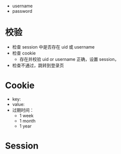 #
- username
- password


# 校验
- 检查 session 中是否存在 uid 或 username
- 检查 cookie 
	- 存在并校验 uid or username 正确，设置 session，
- 检查不通过，跳转到登录页 


# Cookie
- key:  
- value: 
- 过期时间：
	- 1 week
	- 1 month
	- 1 year

# Session

